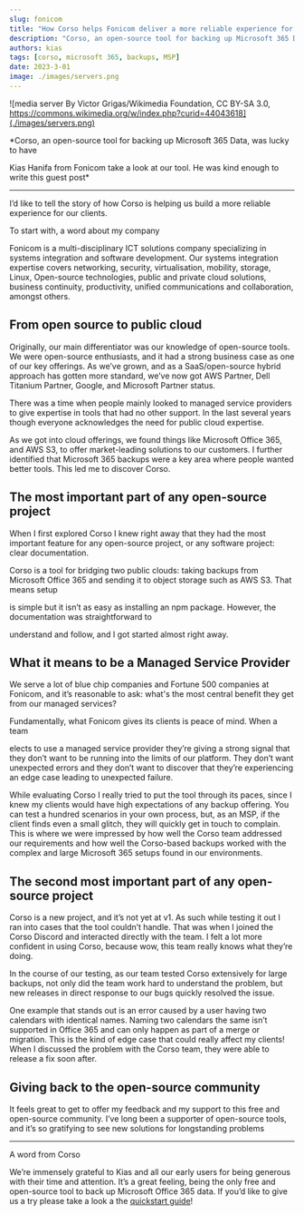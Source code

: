 ```yaml
---
slug: fonicom
title: "How Corso helps Fonicom deliver a more reliable experience for internal backups"
description: "Corso, an open-source tool for backing up Microsoft 365 Data, was lucky to have Kias Hanifa from Fonicom take a look at our tool. He was kind enough to write this guest post."
authors: kias
tags: [corso, microsoft 365, backups, MSP]
date: 2023-3-01
image: ./images/servers.png
---
```


![media server By Victor Grigas/Wikimedia Foundation, CC BY-SA 3.0, https://commons.wikimedia.org/w/index.php?curid=44043618](./images/servers.png)

*Corso, an open-source tool for backing up Microsoft 365 Data, was lucky to have
<!-- vale Vale.Spelling = NO -->
Kias Hanifa from Fonicom take a look at our tool. He was kind enough to write
this guest post*
<!-- vale Vale.Spelling = YES -->
<!-- truncate -->
---

I’d like to tell the story of how Corso is helping us build a more reliable experience for our clients.

To start with, a word about my company

Fonicom is a multi-disciplinary ICT solutions company specializing in systems
integration and software development. Our systems integration expertise covers
networking, security, virtualisation, mobility, storage, Linux, Open-source
technologies, public and private cloud solutions, business continuity,
productivity, unified communications and collaboration, amongst others.

## From open source to public cloud

Originally, our main differentiator was our knowledge of open-source tools. We
were open-source enthusiasts, and it had a strong business case as one of our
key offerings. As we’ve grown, and as a SaaS/open-source hybrid approach has
gotten more standard, we’ve now got AWS Partner, Dell Titanium Partner, Google,
and Microsoft Partner status.

There was a time when people mainly looked to managed service providers to give
expertise in tools that had no other support. In the last several years though
everyone acknowledges the need for public cloud expertise.

As we got into cloud offerings, we found things like Microsoft Office 365, and
AWS S3, to offer market-leading solutions to our customers. I further identified
that Microsoft 365 backups were a key area where people wanted better tools.
This led me to discover Corso.

## The most important part of any open-source project

When I first explored Corso I knew right away that they had the most important
feature for any open-source project, or any software project: clear
documentation.

Corso is a tool for bridging two public clouds: taking backups from Microsoft
Office 365 and sending it to object storage such as AWS S3. That means setup
<!-- vale alex.Condescending = NO -->
is simple but it isn’t as easy as installing an npm package. However, the documentation was straightforward to
<!-- vale alex.Condescending = NO -->

understand and follow, and I got started almost right away.

## What it means to be a Managed Service Provider
<!-- vale Vale.Spelling = NO -->

We serve a lot of blue chip companies and Fortune 500 companies at Fonicom, and
it’s reasonable to ask: what's the most central benefit they get from our
managed services?

Fundamentally, what Fonicom gives its clients is peace of mind. When a team
<!-- vale Vale.Spelling = YES -->
elects to use a managed service provider they’re giving a strong signal that
they don’t want to be running into the limits of our platform. They don’t want
unexpected errors and they don’t want to discover that they’re experiencing an
edge case leading to unexpected failure.

While evaluating Corso I really tried to put the tool through its paces, since I
knew my clients would have high expectations of any backup offering. You can
test a hundred scenarios in your own process, but, as an MSP, if the client
finds even a small glitch, they will quickly get in touch to complain. This is
where we were impressed by how well the Corso team addressed our requirements
and how well the Corso-based backups worked with the complex and large Microsoft
365 setups found in our environments.

## The second most important part of any open-source project

Corso is a new project, and it’s not yet at v1. As such while testing it out I
ran into cases that the tool couldn’t handle. That was when I joined the Corso
Discord and interacted directly with the team. I felt a lot more confident in
using Corso, because wow, this team really knows what they’re doing.

In the course of our testing, as our team tested Corso extensively for large
backups, not only did the team work hard to understand the problem, but new
releases in direct response to our bugs quickly resolved the issue.

One example that stands out is an error caused by a user having two calendars
with identical names. Naming two calendars the same isn’t supported in Office
365 and can only happen as part of a merge or migration. This is the kind of
edge case that could really affect my clients! When I discussed the problem with
the Corso team, they were able to release a fix soon after.

## Giving back to the open-source community

It feels great to get to offer my feedback and my support to this free and
open-source community. I’ve long been a supporter of open-source tools, and it’s
so gratifying to see new solutions for longstanding problems

---

A word from Corso
<!-- vale Vale.Spelling = NO -->
We’re immensely grateful to Kias and all our early users for being generous with
their time and attention. It’s a great feeling, being the only free and
open-source tool to back up Microsoft Office 365 data. If you’d like to give us
a try please take a look a the
[quickstart guide](https://corsobackup.io/docs/quickstart/)!
<!-- vale proselint.Cliches = YES -->
